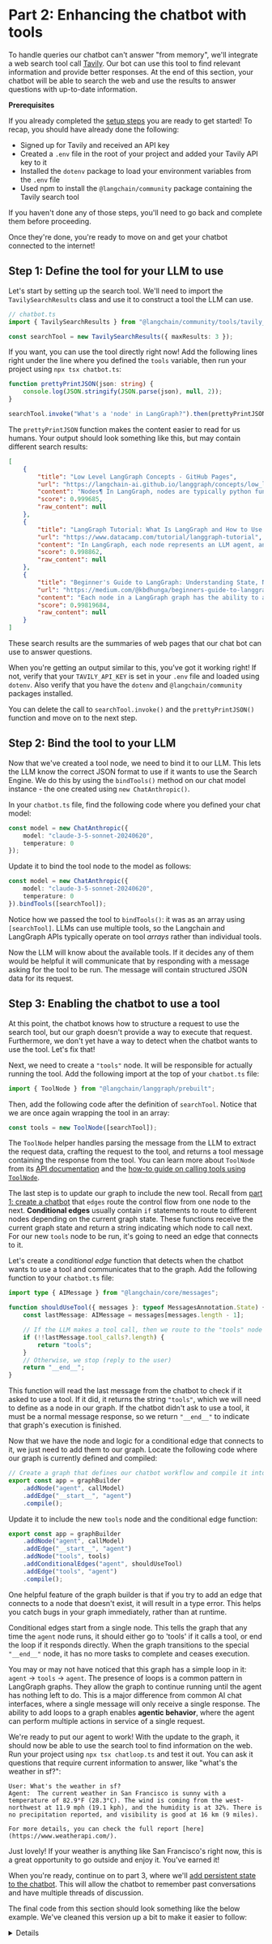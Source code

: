 # Part 2: Enhancing the chatbot with tools

To handle queries our chatbot can't answer "from memory", we'll integrate a web search tool call [Tavily](https://tavily.com/). Our bot can use this tool to find relevant information and provide better responses. At the end of this section, your chatbot will be able to search the web and use the results to answer questions with up-to-date information.

**Prerequisites**

If you already completed the [setup steps](/first-agent/0-setup.md) you are ready to get started! To recap, you should have already done the following:

- Signed up for Tavily and received an API key
- Created a `.env` file in the root of your project and added your Tavily API key to it
- Installed the `dotenv` package to load your environment variables from the `.env` file
- Used npm to install the `@langchain/community` package containing the Tavily search tool

If you haven't done any of those steps, you'll need to go back and complete them before proceeding.

Once they're done, you're ready to move on and get your chatbot connected to the internet!

## Step 1: Define the tool for your LLM to use

Let's start by setting up the search tool. We'll need to import the `TavilySearchResults` class and use it to construct a tool the LLM can use.

```ts
// chatbot.ts
import { TavilySearchResults } from "@langchain/community/tools/tavily_search";

const searchTool = new TavilySearchResults({ maxResults: 3 });
```

If you want, you can use the tool directly right now! Add the following lines right under the line where you defined the `tools` variable, then run your project using `npx tsx chatbot.ts`:

```ts
function prettyPrintJSON(json: string) {
	console.log(JSON.stringify(JSON.parse(json), null, 2));
}

searchTool.invoke("What's a 'node' in LangGraph?").then(prettyPrintJSON);
```

The `prettyPrintJSON` function makes the content easier to read for us humans. Your output should look something like this, but may contain different search results:

```json
[
	{
		"title": "Low Level LangGraph Concepts - GitHub Pages",
		"url": "https://langchain-ai.github.io/langgraph/concepts/low_level/",
		"content": "Nodes¶ In LangGraph, nodes are typically python functions (sync or async) where the first positional argument is the state, and (optionally), the second positional argument is a \"config\", containing optional configurable parameters (such as a thread_id). Similar to NetworkX, you add these nodes to a graph using the add_node method:",
		"score": 0.999685,
		"raw_content": null
	},
	{
		"title": "LangGraph Tutorial: What Is LangGraph and How to Use It?",
		"url": "https://www.datacamp.com/tutorial/langgraph-tutorial",
		"content": "In LangGraph, each node represents an LLM agent, and the edges are the communication channels between these agents. This structure allows for clear and manageable workflows, where each agent performs specific tasks and passes information to other agents as needed. State management. One of LangGraph's standout features is its automatic state ...",
		"score": 0.998862,
		"raw_content": null
	},
	{
		"title": "Beginner's Guide to LangGraph: Understanding State, Nodes ... - Medium",
		"url": "https://medium.com/@kbdhunga/beginners-guide-to-langgraph-understanding-state-nodes-and-edges-part-1-897e6114fa48",
		"content": "Each node in a LangGraph graph has the ability to access, read, and write to the state. When a node modifies the state, it effectively broadcasts this information to all other nodes within the graph .",
		"score": 0.99819684,
		"raw_content": null
	}
]
```

These search results are the summaries of web pages that our chat bot can use to answer questions.

When you're getting an output similar to this, you've got it working right! If not, verify that your `TAVILY_API_KEY` is set in your `.env` file and loaded using `dotenv`. Also verify that you have the `dotenv` and `@langchain/community` packages installed.

You can delete the call to `searchTool.invoke()` and the `prettyPrintJSON()` function and move on to the next step.

## Step 2: Bind the tool to your LLM

Now that we've created a tool node, we need to bind it to our LLM. This lets the LLM know the correct JSON format to use if it wants to use the Search Engine. We do this by using the `bindTools()` method on our chat model instance - the one created using `new ChatAnthropic()`.

In your `chatbot.ts` file, find the following code where you defined your chat model:

```ts
const model = new ChatAnthropic({
	model: "claude-3-5-sonnet-20240620",
	temperature: 0
});
```

Update it to bind the tool node to the model as follows:

```ts
const model = new ChatAnthropic({
	model: "claude-3-5-sonnet-20240620",
	temperature: 0
}).bindTools([searchTool]);
```

Notice how we passed the tool to `bindTools()`: it was as an array using `[searchTool]`. LLMs can use multiple tools, so the Langchain and LangGraph APIs typically operate on tool _arrays_ rather than individual tools.

Now the LLM will know about the available tools. If it decides any of them would be helpful it will communicate that by responding with a message asking for the tool to be run. The message will contain structured JSON data for its request.

## Step 3: Enabling the chatbot to use a tool

At this point, the chatbot knows how to structure a request to use the search tool, but our graph doesn't provide a way to execute that request. Furthermore, we don't yet have a way to detect when the chatbot wants to use the tool. Let's fix that!

Next, we need to create a `"tools"` node. It will be responsible for actually running the tool. Add the following import at the top of your `chatbot.ts` file:

```ts
import { ToolNode } from "@langchain/langgraph/prebuilt";
```

Then, add the following code after the definition of `searchTool`. Notice that we are once again wrapping the tool in an array:

```ts
const tools = new ToolNode([searchTool]);
```

The `ToolNode` helper handles parsing the message from the LLM to extract the request data, crafting the request to the tool, and returns a tool message containing the response from the tool. You can learn more about `ToolNode` from its [API documentation](https://langchain-ai.github.io/langgraphjs/reference/classes/langgraph_prebuilt.ToolNode.html) and the [how-to guide on calling tools using `ToolNode`](https://langchain-ai.github.io/langgraphjs/how-tos/tool-calling/).

The last step is to update our graph to include the new tool. Recall from [part 1: create a chatbot](/first-agent/1-create-chatbot.md) that `edges` route the control flow from one node to the next. **Conditional edges** usually contain `if` statements to route to different nodes depending on the current graph state. These functions receive the current graph state and return a string indicating which node to call next. For our new `tools` node to be run, it's going to need an edge that connects to it.

Let's create a _conditional edge_ function that detects when the chatbot wants to use a tool and communicates that to the graph. Add the following function to your `chatbot.ts` file:

```ts
import type { AIMessage } from "@langchain/core/messages";

function shouldUseTool({ messages }: typeof MessagesAnnotation.State) {
	const lastMessage: AIMessage = messages[messages.length - 1];

	// If the LLM makes a tool call, then we route to the "tools" node
	if (!!lastMessage.tool_calls?.length) {
		return "tools";
	}
	// Otherwise, we stop (reply to the user)
	return "__end__";
}
```

This function will read the last message from the chatbot to check if it asked to use a tool. If it did, it returns the string `"tools"`, which we will need to define as a node in our graph. If the chatbot didn't ask to use a tool, it must be a normal message response, so we return `"__end__"` to indicate that graph's execution is finished.

Now that we have the node and logic for a conditional edge that connects to it, we just need to add them to our graph. Locate the following code where our graph is currently defined and compiled:

```ts
// Create a graph that defines our chatbot workflow and compile it into a `runnable`
export const app = graphBuilder
	.addNode("agent", callModel)
	.addEdge("__start__", "agent")
	.compile();
```

Update it to include the new `tools` node and the conditional edge function:

```ts
export const app = graphBuilder
	.addNode("agent", callModel)
	.addEdge("__start__", "agent")
	.addNode("tools", tools)
    .addConditionalEdges("agent", shouldUseTool)
	.addEdge("tools", "agent")
	.compile();
```

One helpful feature of the graph builder is that if you try to add an edge that connects to a node that doesn't exist, it will result in a type error. This helps you catch bugs in your graph immediately, rather than at runtime.

Conditional edges start from a single node. This tells the graph that any time the `agent` node runs, it should either go to 'tools' if it calls a tool, or end the loop if it responds directly. When the graph transitions to the special `"__end__"` node, it has no more tasks to complete and ceases execution.

You may or may not have noticed that this graph has a simple loop in it: `agent` -> `tools` -> `agent`. The presence of loops is a common pattern in LangGraph graphs. They allow the graph to continue running until the agent has nothing left to do. This is a major difference from common AI chat interfaces, where a single message will only receive a single response. The ability to add loops to a graph enables **agentic behavior**, where the agent can perform multiple actions in service of a single request.

We're ready to put our agent to work! With the update to the graph, it should now be able to use the search tool to find information on the web. Run your project using `npx tsx chatloop.ts` and test it out. You can ask it questions that require current information to answer, like "what's the weather in sf?":

```
User: What's the weather in sf?
Agent:  The current weather in San Francisco is sunny with a temperature of 82.9°F (28.3°C). The wind is coming from the west-northwest at 11.9 mph (19.1 kph), and the humidity is at 32%. There is no precipitation reported, and visibility is good at 16 km (9 miles).

For more details, you can check the full report [here](https://www.weatherapi.com/).
```

Just lovely! If your weather is anything like San Francisco's right now, this is a great opportunity to go outside and enjoy it. You've earned it!

When you're ready, continue on to part 3, where we'll [add persistent state to the chatbot](/first-agent/3-persistent-state.md). This will allow the chatbot to remember past conversations and have multiple threads of discussion.

The final code from this section should look something like the below example. We've cleaned this version up a bit to make it easier to follow:

<details>
```ts
// chatbot.ts
import { ChatAnthropic } from "@langchain/anthropic";
import { BaseMessageLike } from "@langchain/core/messages";
import { ToolNode } from "@langchain/langgraph/prebuilt";
import { StateGraph, MessagesAnnotation } from "@langchain/langgraph";
import { TavilySearchResults } from "@langchain/community/tools/tavily_search";
import type { AIMessage } from "@langchain/core/messages";

// read the environment variables from .env
import "dotenv/config";

const searchTool = new TavilySearchResults({ maxResults: 3 });
const tools = new ToolNode([searchTool]);

// Create a model and give it access to the tools
const model = new ChatAnthropic({
	model: "claude-3-5-sonnet-20240620",
	temperature: 0,
}).bindTools(tools);

// Define the function that calls the model
async function callModel(state: typeof MessagesAnnotation.State) {
	const messages = state.messages;

	const response = await model.invoke(messages);

	return { messages: response };
}

function shouldUseTool(state: typeof MessagesAnnotation.State) {
	const lastMessage: AIMessage = state.messages[state.messages.length - 1];

	// If the LLM makes a tool call, then we route to the "tools" node
	if (!!lastMessage.tool_calls?.length) {
		return "tools";
	}
	// Otherwise, we stop (reply to the user) using the special "__end__" node
	return "__end__";
}

// Define the graph and compile it into a runnable
export const app = new StateGraph(MessagesAnnotation)
	.addNode("agent", callModel)
	.addEdge("__start__", "agent")
	.addNode("tools", tools)
	.addConditionalEdges("agent", shouldUseTool)
	.addEdge("tools", "agent")
	.compile();
```
</details>

<details>
```ts
// chatloop.ts
import { app } from "./chatbot.ts";

// Create a command line interface to interact with the chat bot
// We'll use these helpers to read from the standard input in the command line
import * as readline from "node:readline/promises";
import { stdin as input, stdout as output } from "node:process";


async function chatLoop() {
    const lineReader = readline.createInterface({ input, output });

    console.log("Type 'exit' or 'quit' to quit");

    const messages = Array<BaseMessageLike>();
    while (true) {
      const answer = await lineReader.question("User: ");
      if ( ["exit", "quit", "q"].includes( answer.toLowerCase() ) ) {
        console.log("Goodbye!");
        lineReader.close();
        break;
      }
      // Add the user's message to the conversation history
      messages.push({ content: answer, role: "user" });

      // Run the chatbot and add its response to the conversation history
      const output = await app.invoke({ messages });
      messages.push(output.messages[output.messages.length - 1]);

      console.log("Agent: ", output.messages[output.messages.length - 1].content);
    }
}
chatLoop().catch(console.error);
```
</details>
